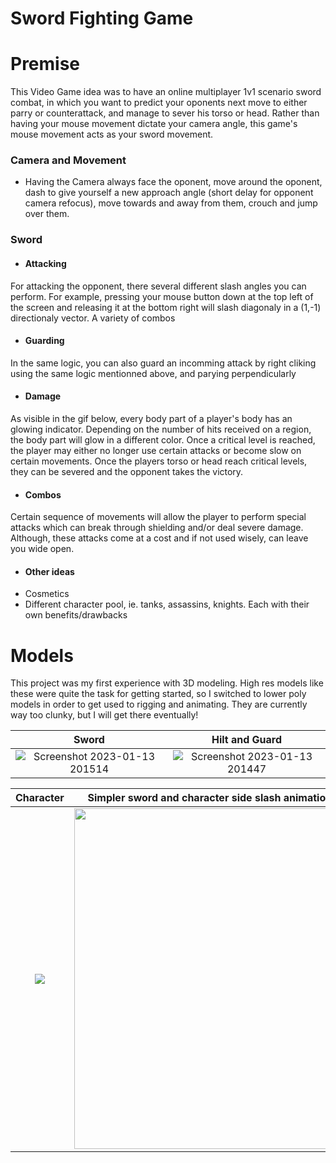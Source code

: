 # Sword Fighting Game

# Premise

This Video Game idea was to have an online multiplayer 1v1 scenario sword combat, in which you want to predict your oponents next move to either parry or counterattack, and manage to sever his torso or head. Rather than having your mouse movement dictate your camera angle, this game's mouse movement acts as your sword movement. 

### Camera and Movement
- Having the Camera always face the oponent, move around the oponent, dash to give yourself a new approach angle (short delay for opponent camera refocus), move towards and away from them, crouch and jump over them. 

### Sword

- #### Attacking

For attacking the opponent, there several different slash angles you can perform. For example, pressing your mouse button down at the top left of the screen and releasing it at the bottom right will slash diagonaly in a (1,-1) directionaly vector. A variety of combos

- #### Guarding

In the same logic, you can also guard an incomming attack by right cliking using the same logic mentionned above, and parying perpendicularly 

- #### Damage

As visible in the gif below, every body part of a player's body has an glowing indicator. Depending on the number of hits received on a region, the body part will glow in a different color. Once a critical level is reached, the player may either no longer use certain attacks or become slow on certain movements. Once the players torso or head reach critical levels, they can be severed and the opponent takes the victory.

- #### Combos

Certain sequence of movements will allow the player to perform special attacks which can break through shielding and/or deal severe damage. Although, these attacks come at a cost and if not used wisely, can leave you wide open.

- #### Other ideas
- Cosmetics
- Different character pool, ie. tanks, assassins, knights. Each with their own benefits/drawbacks

# Models
This project was my first experience with 3D modeling. High res models like these were quite the task for getting started, so I switched to lower poly models in order to get used to rigging and animating. They are currently way too clunky, but I will get there eventually!

 

Sword | Hilt and Guard 
:-------------------------:|:-------------------------:
![Screenshot 2023-01-13 201514](https://user-images.githubusercontent.com/65002959/212740614-0b3398db-6a3c-4b4f-8015-737c86f0a1d3.png)  |  ![Screenshot 2023-01-13 201447](https://user-images.githubusercontent.com/65002959/212740626-8f0f4258-9d8e-4b97-9be2-f21aef707e4a.png) 


   
Character | Simpler sword and character side slash animation
:-------------------------:|:-------------------------:
<img align="center" src="https://user-images.githubusercontent.com/65002959/212740633-9f793784-5f4a-4201-b56e-067f7b310032.png"> | <img align="center" width="434" height="545"  src="https://user-images.githubusercontent.com/65002959/213281426-d68389a8-6a80-4371-9d4a-a132cc6eab5c.gif">

